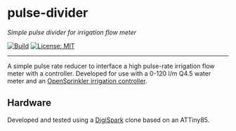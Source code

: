 # pulse-divider
*Simple pulse divider for irrigation flow meter*

[![Build](https://img.shields.io/travis/claybar/pulse-divider/master.svg)](https://travis-ci.org/claybar/pulse-divider)
[![License: MIT](https://img.shields.io/badge/license-MIT-blue.svg)](https://opensource.org/licenses/MIT)

---
A simple pulse rate reducer to interface a high pulse-rate irrigation flow meter with a controller.  Developed for use with a 0-120 l/m Q4.5 water meter and an [OpenSprinkler irrigation controller](opensprinkler.com).

## Hardware

Developed and tested using a [DigiSpark](http://digistump.com/products/1) clone based on an ATTiny85.
